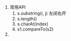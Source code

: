 1. 常用API
   1. s.substring(i, j) 左闭右开
   2. s.length()
   3. s.charAt(index)
   4. s1.compareTo(s2)
2. 